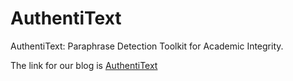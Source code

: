 # AuthentiText

AuthentiText: Paraphrase Detection Toolkit for Academic Integrity.

The link for our blog is [AuthentiText](https://authentitext.github.io/#authentitext)
